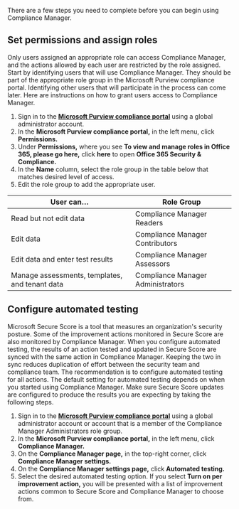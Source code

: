 There are a few steps you need to complete before you can begin using Compliance Manager.

## Set permissions and assign roles

Only users assigned an appropriate role can access Compliance Manager, and the actions allowed by each user are restricted by the role assigned. Start by identifying users that will use Compliance Manager. They should be part of the appropriate role group in the Microsoft Purview compliance portal. Identifying other users that will participate in the process can come later. Here are instructions on how to grant users access to Compliance Manager.

1. Sign in to the [**Microsoft Purview compliance portal**](https://compliance.microsoft.com?azure-portal=true) using a global administrator account.
2. In the **Microsoft Purview compliance portal,** in the left menu, click **Permissions.** 
3. Under **Permissions,** where you see **To view and manage roles in Office 365, please go here,** click **here** to open **Office 365 Security & Compliance.**
4. In the **Name** column, select the role group in the table below that matches desired level of access.
5. Edit the role group to add the appropriate user.

|  User can… |  Role Group |
|---|---|
| Read but not edit data  | Compliance Manager Readers  |
|  Edit data | Compliance Manager Contributors  |
|  Edit data and enter test results |  Compliance Manager Assessors |
|  Manage assessments, templates, and tenant data | Compliance Manager Administrators  |

## Configure automated testing

Microsoft Secure Score is a tool that measures an organization's security posture. Some of the improvement actions monitored in Secure Score are also monitored by Compliance Manager. When you configure automated testing, the results of an action tested and updated in Secure Score are synced with the same action in Compliance Manager. Keeping the two in sync reduces duplication of effort between the security team and compliance team. The recommendation is to configure automated testing for all actions. The default setting for automated testing depends on when you started using Compliance Manager. Make sure Secure Score updates are configured to produce the results you are expecting by taking the following steps.

1. Sign in to the [**Microsoft Purview compliance portal**](https://compliance.microsoft.com?azure-portal=true) using a global administrator account or account that is a member of the Compliance Manager Administrators role group.
2. In the **Microsoft Purview compliance portal,** in the left menu, click **Compliance Manager.**
3. On the **Compliance Manager page,** in the top-right corner, click **Compliance Manager settings.**
4. On the **Compliance Manager settings page,** click **Automated testing.**
5. Select the desired automated testing option. If you select **Turn on per improvement action,** you will be presented with a list of improvement actions common to Secure Score and Compliance Manager to choose from.
